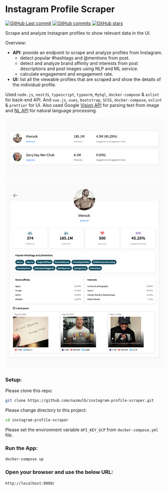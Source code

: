 # Instagram Profile Scraper

[![GitHub Last commit](https://badgen.net/github/last-commit/nazmulb/instagram-profile-scraper)](https://github.com/nazmulb/instagram-profile-scraper)
[![GitHub commits](https://badgen.net/github/commits/nazmulb/instagram-profile-scraper)](https://github.com/nazmulb/instagram-profile-scraper/commits/master)
[![GitHub stars](https://badgen.net/github/stars/nazmulb/instagram-profile-scraper)](https://github.com/nazmulb/instagram-profile-scraper)

Scrape and analyze Instagram profiles to show relevant data in the UI.

Overview:

- **API:** provide an endpoint to scrape and analyze profiles from Instagram.
    - detect popular #hashtags and @mentions from post.
    - detect and analyze brand affinity and interests from post descriptions and post images using NLP and ML service.
    - calculate engagement and engagement rate.
- **UI:** list all the viewable profiles that are scraped and show the details of the individual profile.

Used `node.js`, `nestJS`, `typescript`, `typeorm`, `MySql`, `docker-compose` & `eslint` for back-end API. And `vue.js`, `vuex`, `bootstrap`, `SCSS`, `docker-compose`, `eslint` & `prettier` for UI. Also used Google <a href="https://cloud.google.com/vision">Vision API</a> for parsing text from image and <a href="https://cloud.google.com/natural-language">NL API</a> for natural language processing.

<img alt="List all the viewable profiles" src="https://raw.githubusercontent.com/nazmulb/instagram-profile-scraper/master/images/list.png" width="882px" />

<img alt="Details of the individual profile" src="https://raw.githubusercontent.com/nazmulb/instagram-profile-scraper/master/images/details.png" width="882px" />

### Setup:

Please clone this repo:

```sh
git clone https://github.com/nazmulb/instagram-profile-scraper.git
```

Please change directory to this project: 

```sh
cd instagram-profile-scraper
```

Please set the environment variable `API_KEY_GCP` from `docker-compose.yml` file.

### Run the App:

```sh
docker-compose up
```

### Open your browser and use the below URL:
`http://localhost:8080/`
